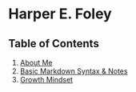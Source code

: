 # Harper E. Foley

## Table of Contents
1. [About Me](https://hfoley2013/reading-notes/bio.md)
2. [Basic Markdown Syntax & Notes](https://hfoley2013/reading-notes/markdown-notes.md)
3. [Growth Mindset](https://hfoley2013/reading-notes/growth-mindset.md)
